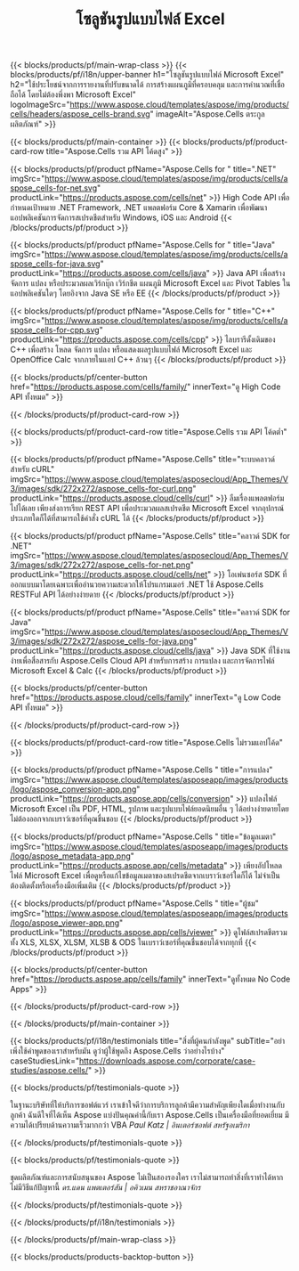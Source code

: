 ﻿---
title: โซลูชันรูปแบบไฟล์ Excel
weight: 7730
url: /th/
description: สร้างแอปพลิเคชันการจัดการไฟล์ Excel โดยใช้ High Code หรือ Low Code API หรือ No Code Apps เพื่อดูการเปรียบเทียบการตรวจสอบหรือแปลงไฟล์ Excel
---
{{< blocks/products/pf/main-wrap-class >}}
{{< blocks/products/pf/i18n/upper-banner h1="โซลูชันรูปแบบไฟล์ Microsoft Excel" h2="ใช้ประโยชน์จากการรายงานที่ปรับขนาดได้ การสร้างแผนภูมิที่ครอบคลุม และการคำนวณที่เชื่อถือได้ โดยไม่ต้องพึ่งพา Microsoft Excel" logoImageSrc="https://www.aspose.cloud/templates/aspose/img/products/cells/headers/aspose_cells-brand.svg" imageAlt="Aspose.Cells ตระกูลผลิตภัณฑ์" >}}

{{< blocks/products/pf/main-container >}}
{{< blocks/products/pf/product-card-row title="Aspose.Cells รวม API โค้ดสูง" >}}

{{< blocks/products/pf/product pfName="Aspose.Cells for " title=".NET" imgSrc="https://www.aspose.cloud/templates/aspose/img/products/cells/aspose_cells-for-net.svg" productLink="https://products.aspose.com/cells/net" >}}
High Code API เพื่อกำหนดเป้าหมาย .NET Framework, .NET แพลตฟอร์ม Core & Xamarin เพื่อพัฒนาแอปพลิเคชันการจัดการสเปรดชีตสำหรับ Windows, iOS และ Android
{{< /blocks/products/pf/product >}}

{{< blocks/products/pf/product pfName="Aspose.Cells for " title="Java" imgSrc="https://www.aspose.cloud/templates/aspose/img/products/cells/aspose_cells-for-java.svg" productLink="https://products.aspose.com/cells/java" >}}
Java API เพื่อสร้าง จัดการ แปลง หรือประมวลผลเวิร์กบุ๊ก เวิร์กชีต แผนภูมิ Microsoft Excel และ Pivot Tables ในแอปพลิเคชันใดๆ โดยอิงจาก Java SE หรือ EE
{{< /blocks/products/pf/product >}}

{{< blocks/products/pf/product pfName="Aspose.Cells for " title="C++" imgSrc="https://www.aspose.cloud/templates/aspose/img/products/cells/aspose_cells-for-cpp.svg" productLink="https://products.aspose.com/cells/cpp" >}}
ไลบรารีดั้งเดิมของ C++ เพื่อสร้าง โหลด จัดการ แปลง หรือแสดงผลรูปแบบไฟล์ Microsoft Excel และ OpenOffice Calc จากภายในแอป C++ ล้วนๆ
{{< /blocks/products/pf/product >}}

{{< blocks/products/pf/center-button href="https://products.aspose.com/cells/family/" innerText="ดู High Code API ทั้งหมด" >}}

{{< /blocks/products/pf/product-card-row >}}

{{< blocks/products/pf/product-card-row title="Aspose.Cells รวม API โค้ดต่ำ" >}}

{{< blocks/products/pf/product pfName="Aspose.Cells" title="ระบบคลาวด์สำหรับ cURL" imgSrc="https://www.aspose.cloud/templates/asposecloud/App_Themes/V3/images/sdk/272x272/aspose_cells-for-curl.png" productLink="https://products.aspose.cloud/cells/curl" >}}
ลืมเรื่องแพลตฟอร์มไปได้เลย เพียงส่งการเรียก REST API เพื่อประมวลผลสเปรดชีต Microsoft Excel จากอุปกรณ์ประเภทใดก็ได้ที่สามารถใช้คำสั่ง cURL ได้
{{< /blocks/products/pf/product >}}

{{< blocks/products/pf/product pfName="Aspose.Cells" title="คลาวด์ SDK for .NET" imgSrc="https://www.aspose.cloud/templates/asposecloud/App_Themes/V3/images/sdk/272x272/aspose_cells-for-net.png" productLink="https://products.aspose.cloud/cells/net" >}}
โอเพ่นซอร์ส SDK ที่ออกแบบมาโดยเฉพาะเพื่ออำนวยความสะดวกให้โปรแกรมเมอร์ .NET ใช้ Aspose.Cells RESTFul API ได้อย่างง่ายดาย
{{< /blocks/products/pf/product >}}

{{< blocks/products/pf/product pfName="Aspose.Cells" title="คลาวด์ SDK for Java" imgSrc="https://www.aspose.cloud/templates/asposecloud/App_Themes/V3/images/sdk/272x272/aspose_cells-for-java.png" productLink="https://products.aspose.cloud/cells/java" >}}
Java SDK ที่ใช้งานง่ายเพื่อสื่อสารกับ Aspose.Cells Cloud API สำหรับการสร้าง การแปลง และการจัดการไฟล์ Microsoft Excel & Calc
{{< /blocks/products/pf/product >}}

{{< blocks/products/pf/center-button href="https://products.aspose.cloud/cells/family" innerText="ดู Low Code API ทั้งหมด" >}}

{{< /blocks/products/pf/product-card-row >}}

{{< blocks/products/pf/product-card-row title="Aspose.Cells ไม่รวมแอปโค้ด" >}}

{{< blocks/products/pf/product pfName="Aspose.Cells " title="การแปลง" imgSrc="https://www.aspose.cloud/templates/asposeapp/images/products/logo/aspose_conversion-app.png" productLink="https://products.aspose.app/cells/conversion" >}}
แปลงไฟล์ Microsoft Excel เป็น PDF, HTML, รูปภาพ และรูปแบบไฟล์ยอดนิยมอื่น ๆ ได้อย่างง่ายดายโดยไม่ต้องออกจากเบราว์เซอร์ที่คุณชื่นชอบ
{{< /blocks/products/pf/product >}}

{{< blocks/products/pf/product pfName="Aspose.Cells " title="ข้อมูลเมตา" imgSrc="https://www.aspose.cloud/templates/asposeapp/images/products/logo/aspose_metadata-app.png" productLink="https://products.aspose.app/cells/metadata" >}}
เพียงอัปโหลดไฟล์ Microsoft Excel เพื่อดูหรือแก้ไขข้อมูลเมตาของสเปรดชีตจากเบราว์เซอร์ใดก็ได้ ไม่จำเป็นต้องติดตั้งหรือเครื่องมือเพิ่มเติม 
{{< /blocks/products/pf/product >}}

{{< blocks/products/pf/product pfName="Aspose.Cells " title="ผู้ชม" imgSrc="https://www.aspose.cloud/templates/asposeapp/images/products/logo/aspose_viewer-app.png" productLink="https://products.aspose.app/cells/viewer" >}}
ดูไฟล์สเปรดชีตรวมทั้ง XLS, XLSX, XLSM, XLSB & ODS ในเบราว์เซอร์ที่คุณชื่นชอบได้จากทุกที่
{{< /blocks/products/pf/product >}}

{{< blocks/products/pf/center-button href="https://products.aspose.app/cells/family" innerText="ดูทั้งหมด No Code Apps" >}}

{{< /blocks/products/pf/product-card-row >}}

{{< /blocks/products/pf/main-container >}}

{{< blocks/products/pf/i18n/testimonials title="สิ่งที่ผู้คนกำลังพูด" subTitle="อย่าเพิ่งใช้คำพูดของเราสำหรับมัน ดูว่าผู้ใช้พูดถึง Aspose.Cells ว่าอย่างไรบ้าง" caseStudiesLink="https://downloads.aspose.com/corporate/case-studies/aspose.cells/" >}}

{{< blocks/products/pf/testimonials-quote >}}
<p class="first">
 ในฐานะบริษัทที่ให้บริการซอฟต์แวร์ เราเข้าใจดีว่าการบริการลูกค้ามีความสำคัญเพียงใดเมื่อทำงานกับลูกค้า ฉันดีใจที่ได้เห็น Aspose แบ่งปันคุณค่านี้กับเรา Aspose.Cells เป็นเครื่องมือที่ยอดเยี่ยม มีความได้เปรียบด้านความเร็วมากกว่า VBA
 <em>
  Paul Katz | อินเตอร์ซอฟต์ สหรัฐอเมริกา
 </em>
</p>

{{< /blocks/products/pf/testimonials-quote >}}

{{< blocks/products/pf/testimonials-quote >}}
<p class="second">
 ชุดผลิตภัณฑ์และการสนับสนุนของ Aspose ไม่เป็นสองรองใคร เราไม่สามารถทำสิ่งที่เราทำได้หากไม่มีวิธีแก้ปัญหานี้
 <em>
  ดร.แดน แพตเตอร์สัน | อคิวเมน สหราชอาณาจักร
 </em>
</p>

{{< /blocks/products/pf/testimonials-quote >}}

{{< /blocks/products/pf/i18n/testimonials >}}

{{< /blocks/products/pf/main-wrap-class >}}

{{< blocks/products/products-backtop-button >}}
